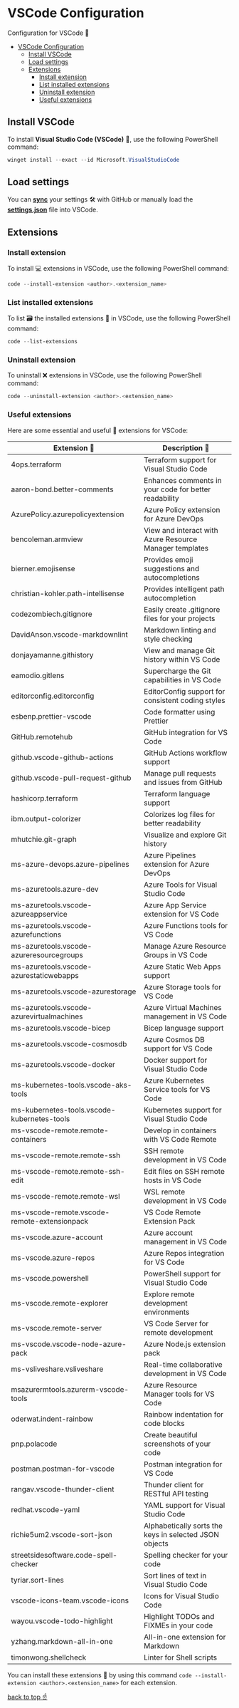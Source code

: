 # VSCode Configuration

Configuration for VSCode 📘

- [VSCode Configuration](#vscode-configuration)
  - [Install VSCode](#install-vscode)
  - [Load settings](#load-settings)
  - [Extensions](#extensions)
    - [Install extension](#install-extension)
    - [List installed extensions](#list-installed-extensions)
    - [Uninstall extension](#uninstall-extension)
    - [Useful extensions](#useful-extensions)

## Install VSCode

To install **Visual Studio Code (VSCode)** 📘, use the following PowerShell command:

```powershell
winget install --exact --id Microsoft.VisualStudioCode
```

## Load settings

You can [**sync**](https://code.visualstudio.com/docs/editor/settings-sync) your settings 🛠️ with GitHub or manually load the [**settings.json**](https://github.com/RustyTake-Off/dotfiles/blob/main/genfiles/vscode/vscode-config.json) file into VSCode.

## Extensions

### Install extension

To install 💻 extensions in VSCode, use the following PowerShell command:

```powershell
code --install-extension <author>.<extension_name>
```

### List installed extensions

To list 🗃️ the installed extensions 📎 in VSCode, use the following PowerShell command:

```powershell
code --list-extensions
```

### Uninstall extension

To uninstall ❌ extensions in VSCode, use the following PowerShell command:

```powershell
code --uninstall-extension <author>.<extension_name>
```

### Useful extensions

Here are some essential and useful 👷 extensions for VSCode:

| Extension 📎                                  | Description 📰                                           |
| -------------------------------------------- | ------------------------------------------------------- |
| 4ops.terraform                               | Terraform support for Visual Studio Code                |
| aaron-bond.better-comments                   | Enhances comments in your code for better readability   |
| AzurePolicy.azurepolicyextension             | Azure Policy extension for Azure DevOps                 |
| bencoleman.armview                           | View and interact with Azure Resource Manager templates |
| bierner.emojisense                           | Provides emoji suggestions and autocompletions          |
| christian-kohler.path-intellisense           | Provides intelligent path autocompletion                |
| codezombiech.gitignore                       | Easily create .gitignore files for your projects        |
| DavidAnson.vscode-markdownlint               | Markdown linting and style checking                     |
| donjayamanne.githistory                      | View and manage Git history within VS Code              |
| eamodio.gitlens                              | Supercharge the Git capabilities in VS Code             |
| editorconfig.editorconfig                    | EditorConfig support for consistent coding styles       |
| esbenp.prettier-vscode                       | Code formatter using Prettier                           |
| GitHub.remotehub                             | GitHub integration for VS Code                          |
| github.vscode-github-actions                 | GitHub Actions workflow support                         |
| github.vscode-pull-request-github            | Manage pull requests and issues from GitHub             |
| hashicorp.terraform                          | Terraform language support                              |
| ibm.output-colorizer                         | Colorizes log files for better readability              |
| mhutchie.git-graph                           | Visualize and explore Git history                       |
| ms-azure-devops.azure-pipelines              | Azure Pipelines extension for Azure DevOps              |
| ms-azuretools.azure-dev                      | Azure Tools for Visual Studio Code                      |
| ms-azuretools.vscode-azureappservice         | Azure App Service extension for VS Code                 |
| ms-azuretools.vscode-azurefunctions          | Azure Functions tools for VS Code                       |
| ms-azuretools.vscode-azureresourcegroups     | Manage Azure Resource Groups in VS Code                 |
| ms-azuretools.vscode-azurestaticwebapps      | Azure Static Web Apps support                           |
| ms-azuretools.vscode-azurestorage            | Azure Storage tools for VS Code                         |
| ms-azuretools.vscode-azurevirtualmachines    | Azure Virtual Machines management in VS Code            |
| ms-azuretools.vscode-bicep                   | Bicep language support                                  |
| ms-azuretools.vscode-cosmosdb                | Azure Cosmos DB support for VS Code                     |
| ms-azuretools.vscode-docker                  | Docker support for Visual Studio Code                   |
| ms-kubernetes-tools.vscode-aks-tools         | Azure Kubernetes Service tools for VS Code              |
| ms-kubernetes-tools.vscode-kubernetes-tools  | Kubernetes support for Visual Studio Code               |
| ms-vscode-remote.remote-containers           | Develop in containers with VS Code Remote               |
| ms-vscode-remote.remote-ssh                  | SSH remote development in VS Code                       |
| ms-vscode-remote.remote-ssh-edit             | Edit files on SSH remote hosts in VS Code               |
| ms-vscode-remote.remote-wsl                  | WSL remote development in VS Code                       |
| ms-vscode-remote.vscode-remote-extensionpack | VS Code Remote Extension Pack                           |
| ms-vscode.azure-account                      | Azure account management in VS Code                     |
| ms-vscode.azure-repos                        | Azure Repos integration for VS Code                     |
| ms-vscode.powershell                         | PowerShell support for Visual Studio Code               |
| ms-vscode.remote-explorer                    | Explore remote development environments                 |
| ms-vscode.remote-server                      | VS Code Server for remote development                   |
| ms-vscode.vscode-node-azure-pack             | Azure Node.js extension pack                            |
| ms-vsliveshare.vsliveshare                   | Real-time collaborative development in VS Code          |
| msazurermtools.azurerm-vscode-tools          | Azure Resource Manager tools for VS Code                |
| oderwat.indent-rainbow                       | Rainbow indentation for code blocks                     |
| pnp.polacode                                 | Create beautiful screenshots of your code               |
| postman.postman-for-vscode                   | Postman integration for VS Code                         |
| rangav.vscode-thunder-client                 | Thunder client for RESTful API testing                  |
| redhat.vscode-yaml                           | YAML support for Visual Studio Code                     |
| richie5um2.vscode-sort-json                  | Alphabetically sorts the keys in selected JSON objects  |
| streetsidesoftware.code-spell-checker        | Spelling checker for your code                          |
| tyriar.sort-lines                            | Sort lines of text in Visual Studio Code                |
| vscode-icons-team.vscode-icons               | Icons for Visual Studio Code                            |
| wayou.vscode-todo-highlight                  | Highlight TODOs and FIXMEs in your code                 |
| yzhang.markdown-all-in-one                   | All-in-one extension for Markdown                       |
| timonwong.shellcheck                         | Linter for Shell scripts                                |

You can install these extensions 📎 by using this command `code --install-extension <author>.<extension_name>` for each extension.

[back to top ☝️](#vscode-configuration)

